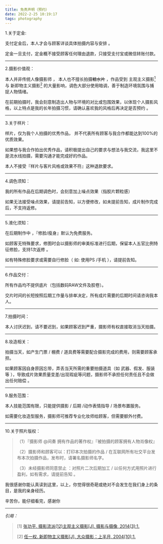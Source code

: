 ```yaml
---
title: 免责声明（预约）
date: 2022-2-25 10:19:17
tags: photography
---
```


1.关于定金:

支付定金后，本人才会与顾客详谈具体拍摄内容与安排 。

定金一旦支付，定金概不接受顾客任何理由退款，只接受支付宝或微信转账付款。

------

2.摄影价值观：

本人并非传统人像摄影师 ， 本人也不擅长拍摄~~糖水片~~ ，作品受到 主观主义摄影[<sup>1</sup>](#refer-anchor-1) 与 新即物主义摄影[<sup>2</sup>](#refer-anchor-2)   的大量影响，调色大部分使用暗调，善于制造环境氛围与捕捉人物情绪。

在前期拍摄时，我会刻意制造出人物与环境的对比或包围效果，以体现个人摄影风格，以上特点是我的长年拍摄习惯，请确认喜欢我的风格后再决定是否预约 。

------

3.关于样片：

样片，仅为我个人拍摄的优秀作品， 并不代表所有顾客与我合作都能达到100%的优质效果。

如果想与我合作拍出优秀作品，请积极提出自己的要求与想法与我交流，我这里不是流水线拍摄，需要沟通才能完成好的作品。

本人不接受『样片与客片风格或效果不符』这种退款要求。

------

4.调色须知：

我的所有作品在后期调色时，会刻意加上噪点效果（指胶片颗粒感）

如果无法接受噪点效果，请提前告知，以方便修改，如未提前告知，成片制作完成后，不支持返修。

------

5.液化须知：

在后期制作中 ，『修脸/瘦身』默认为免费服务。

如顾客无特殊要求，修图时会以摄影师的审美标准进行后期，保留本人五官比例特征修脸，支持1次返修 。

如有特殊修脸要求或需要自行修脸（ 如: 使用PS /手机 ），请提前告知。

------

6.作品交付：

所有作品均不提供底片（包括数码RAW文件及胶卷）。

交片时间的长短按照后期工作量与排单决定，所有成片需要的后期时间请咨询我本人。

------

7.拍摄时间：

本人讨厌迟到，请不要迟到，如果顾客迟到严重，摄影师有权直接取消当天拍摄。

------

8.妆造相关：

拍摄当天，如产生门票 / 棚费 / 道具费等需要配合摄影完成的费用，则需要顾客承担。

如果顾客因自身原因忘带，弄丢当天所需的重要拍摄道具（如 武器、假发、服装等 ），导致成片效果质量变差/出现瑕疵等问题，摄影师不承担任何责任且不会做出任何赔偿 。

------

9.服务范围：

本人技能范围有限，只能提供摄影 / 后期 /动作表情指导 / 场景布置服务。

如需要化妆造型服务，摄影师可推荐专业化妆师给顾客，但需要额外付费。

------

10.关于照片版权：

> （1）『摄影师 @间奏 拥有作品的著作权』『被拍摄的顾客拥有人物肖像权』
>
> （2）摄影师和顾客可以：打印本次拍摄的作品 / 在互联网所有社交平台发布本次拍摄作品，发布时，请署名摄影师名字。
>
> （3）未经摄影师同意禁止 ：对照片二次后期加工 / 以任何方式用照片进行盈利，如有需求，请提前告知 。

我很感谢你能认真读到这里，以上，你觉得很奇葩或绝对不会发生在我们身上的条目，是我的亲身经历。

辛苦你，能仔细看完，感谢你

------

*引用：*

> <div id="refer-anchor-1"></div>
>
> [1] [张功平. 摄影流派(12)主观主义摄影[J]. 摄影与摄像, 2014(3):1.](https://xueshu.baidu.com/usercenter/paper/show?paperid=65799881caa3e301e6d050176ec07fd4&site=xueshu_se)
>
> <div id="refer-anchor-2"></div>
>
> [2] [任一权. 新即物主义摄影[J]. 大众摄影：上半月, 2004(10):1.](https://xueshu.baidu.com/usercenter/paper/show?paperid=187g0g5022630g50yy390tf05f662270)



